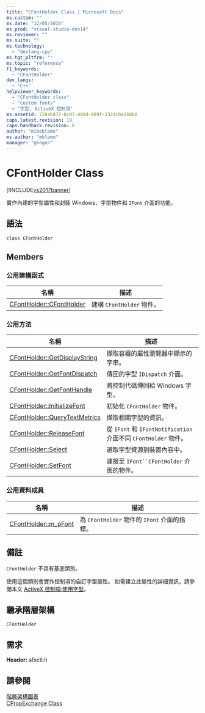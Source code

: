 ```yaml
---
title: "CFontHolder Class | Microsoft Docs"
ms.custom: ""
ms.date: "12/05/2016"
ms.prod: "visual-studio-dev14"
ms.reviewer: ""
ms.suite: ""
ms.technology: 
  - "devlang-cpp"
ms.tgt_pltfrm: ""
ms.topic: "reference"
f1_keywords: 
  - "CFontHolder"
dev_langs: 
  - "C++"
helpviewer_keywords: 
  - "CFontHolder class"
  - "custom fonts"
  - "字型, ActiveX 控制項"
ms.assetid: 728ab472-0c97-440d-889f-1324c6e1b6b8
caps.latest.revision: 19
caps.handback.revision: 8
author: "mikeblome"
ms.author: "mblome"
manager: "ghogen"
---
```

# CFontHolder Class
[!INCLUDE[vs2017banner](../../assembler/inline/includes/vs2017banner.md)]

實作內建的字型屬性和封裝 Windows、字型物件和 `IFont` 介面的功能。  
  
## 語法  
  
```  
class CFontHolder  
```  
  
## Members  
  
### 公用建構函式  
  
|名稱|描述|  
|--------|--------|  
|[CFontHolder::CFontHolder](../Topic/CFontHolder::CFontHolder.md)|建構 `CFontHolder` 物件。|  
  
### 公用方法  
  
|名稱|描述|  
|--------|--------|  
|[CFontHolder::GetDisplayString](../Topic/CFontHolder::GetDisplayString.md)|擷取容器的屬性瀏覽器中顯示的字串。|  
|[CFontHolder::GetFontDispatch](../Topic/CFontHolder::GetFontDispatch.md)|傳回的字型 `IDispatch` 介面。|  
|[CFontHolder::GetFontHandle](../Topic/CFontHolder::GetFontHandle.md)|將控制代碼傳回給 Windows 字型。|  
|[CFontHolder::InitializeFont](../Topic/CFontHolder::InitializeFont.md)|初始化 `CFontHolder` 物件。|  
|[CFontHolder::QueryTextMetrics](../Topic/CFontHolder::QueryTextMetrics.md)|擷取相關字型的資訊。|  
|[CFontHolder::ReleaseFont](../Topic/CFontHolder::ReleaseFont.md)|從 `IFont` 和 `IFontNotification` 介面不同 `CFontHolder` 物件。|  
|[CFontHolder::Select](../Topic/CFontHolder::Select.md)|選取字型資源到裝置內容中。|  
|[CFontHolder::SetFont](../Topic/CFontHolder::SetFont.md)|連接至 `IFont``CFontHolder` 介面的物件。|  
  
### 公用資料成員  
  
|名稱|描述|  
|--------|--------|  
|[CFontHolder::m\_pFont](../Topic/CFontHolder::m_pFont.md)|為 `CFontHolder` 物件的 `IFont` 介面的指標。|  
  
## 備註  
 `CFontHolder` 不具有基底類別。  
  
 使用這個類別會實作控制項的自訂字型屬性。  如需建立此屬性的詳細資訊，請參閱本文 [ActiveX 控制項:使用字型](../../mfc/mfc-activex-controls-using-fonts.md)。  
  
## 繼承階層架構  
 `CFontHolder`  
  
## 需求  
 **Header:** afxctl.h  
  
## 請參閱  
 [階層架構圖表](../../mfc/hierarchy-chart.md)   
 [CPropExchange Class](../../mfc/reference/cpropexchange-class.md)